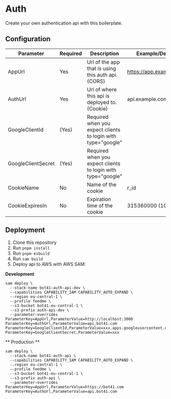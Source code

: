 # Auth

Create your own authentication api with this boilerplate.

## Configuration

| Parameter | Required | Description | Example/Default |
| --- | --- | --- | --- |
| AppUrl | Yes | Url of the app that is using this auth api. (CORS) | https://app.example.com |
| AuthUrl | Yes | Url of where this api is deployed to. (Cookie) | api.example.com |
| GoogleClientId | (Yes) | Required when you expect clients to login with type="google" | |
| GoogleClientSecret | (Yes) | Required when you expect clients to login with type="google" | |
| CookieName | No | Name of the cookie | r_id |
| CookieExpiresIn | No | Expiration time of the cookie | 315360000 (10 years) |

## Deployment

1. Clone this repository
2. Run `pnpm install`
3. Run `pnpm esbuild`
4. Run `sam build`
5. Deploy api to AWS with AWS SAM:

**Development**

```
sam deploy \
  --stack-name bot41-auth-api-dev \
  --capabilities CAPABILITY_IAM CAPABILITY_AUTO_EXPAND \
  --region eu-central-1 \
  --profile feedme \
  --s3-bucket bot41-eu-central-1 \
  --s3-prefix auth-api-dev \
  --parameter-overrides ParameterKey=AppUrl,ParameterValue=http://localhost:3000 ParameterKey=AuthUrl,ParameterValue=api.bot41.com ParameterKey=GoogleClientId,ParameterValue=xxx.apps.googleusercontent.com ParameterKey=GoogleClientSecret,ParameterValue=xxx
```

** Production **

```
sam deploy \
  --stack-name bot41-auth-api \
  --capabilities CAPABILITY_IAM CAPABILITY_AUTO_EXPAND \
  --region eu-central-1 \
  --profile feedme \
  --s3-bucket bot41-eu-central-1 \
  --s3-prefix auth-api \
  --parameter-overrides ParameterKey=AppUrl,ParameterValue=https://bot41.com ParameterKey=AuthUrl,ParameterValue=api.bot41.com
```
